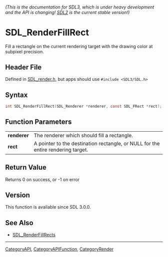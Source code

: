 ###### (This is the documentation for SDL3, which is under heavy development and the API is changing! [SDL2](https://wiki.libsdl.org/SDL2/) is the current stable version!)
# SDL_RenderFillRect

Fill a rectangle on the current rendering target with the drawing color at subpixel precision.

## Header File

Defined in [SDL_render.h](https://github.com/libsdl-org/SDL/blob/main/include/SDL3/SDL_render.h), but apps should use `#include <SDL3/SDL.h>`

## Syntax

```c
int SDL_RenderFillRect(SDL_Renderer *renderer, const SDL_FRect *rect);

```

## Function Parameters

|                  |                                                                                  |
| ---------------- | -------------------------------------------------------------------------------- |
| **renderer**     | The renderer which should fill a rectangle.                                      |
| **rect**         | A pointer to the destination rectangle, or NULL for the entire rendering target. |

## Return Value

Returns 0 on success, or -1 on error

## Version

This function is available since SDL 3.0.0.

## See Also

* [SDL_RenderFillRects](SDL_RenderFillRects)

----
[CategoryAPI](CategoryAPI), [CategoryAPIFunction](CategoryAPIFunction), [CategoryRender](CategoryRender)


